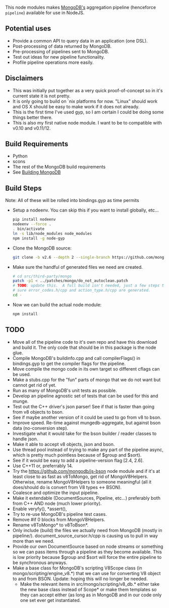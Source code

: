 This node modules makes [MongoDB's](http://mongodb.org) aggregation pipeline
(henceforce `pipeline`) available for use in NodeJS.

Potential uses
------------------
* Provide a common API to query data in an application (one DSL).
* Post-processing of data returned by MongoDB.
* Pre-processing of pipelines sent to MongoDB.
* Test out ideas for new pipeline functionality.
* Profile pipeline operations more easily.

Disclaimers
---------------
* This was initially put together as a very quick proof-of-concept so in it's
  current state it is not pretty.
* It is only going to build on `nix platforms for now.  "Linux" should work
  and OS X should be easy to make work if it does not already.
* This is the first time I've used gyp, so I am certain I could be doing some
  things better there.
* This is also my first native node module.  I want to be to compatible with
  v0.10 and v0.11/12.

Build Requirements
-------------------------
* Python
* scons
* The rest of the MongoDB build requirements
*  See [Building MongoDB](http://www.mongodb.org/about/contributors/tutorial/build-mongodb-from-source/)

Build Steps
---------------
Note: All of these will be rolled into bindings.gyp as time permits
* Setup a nodeenv.  You can skip this if you want to install globally, etc...
  ```sh
  pip install nodeenv
  nodeenv --force .
  . bin/activate
  ln -s lib/node_modules node_modules
  npm install -g node-gyp
  ```
* Clone the MongoDB source:
  ```sh
  git clone -b v2.6 --depth 2 --single-branch https://github.com/mongodb/mongo src/third-party/mongo
   ```
* Make sure the handful of generated files we need are created.
  ```sh
  # cd src/third-party/mongo
  patch -p1 < ../patches/mongo/do_not_autoclean.patch
  # TODO: update this.  A full build isn't needed, just a few steps to make
  # sure error_codes.h/cpp and action_type.h/cpp are generated.
  cd -
  ```
* Now we can build the actual node module:
  ```sh
  npm install
  ```

TODO
--------
* Move all of the pipeline code to it's own repo and have this download and
  build it.  The only code that should be in this package is the node glue.
*  Compile MongoDB's buildinfo.cpp and
   call compilerFlags() in bindings.gyp to get the compiler flags for the
   pipeline.
* Move compile the mongo code in its own target so different cflags can be
   used.
* Make a stubs.cpp for the "fun" parts of mongo that we do not want but
   cannot get rid of yet.
* Run as many of MongoDB's unit tests as possible.
* Develop an pipeline agnostic set of tests that can be used for this and munge.
* Test out the C++ driver's json parser!  See if that is faster than going from
  v8 objects to bson.
*   See if maybe another version of it could be used to go from v8 to bson.
* Improve speed.  Re-time against mungedb-aggregate, but against bson data
  (no-conversion step).
*  Investigate what it would take for the bson builder / reader classes to
   handle json.
* Make it able to accept v8 objects, json and bson.
* Use thread pool instead of trying to make any part of the pipeline async,
  which is pretty much pointless because of $group and $sort).
* See if it would be easy to add a pipeline-version flag [2.4, 2.6].
* Use C++11 or, preferrably 14.
* Try the https://github.com/mongodb/js-bson node module and if it's at least
  close to as fast as v8ToMongo, get rid of MongoV8Helpers. Otherwise, rename
  MongoV8Helpers to someone meaningful (all it does/should do is convert from
  V8 types <-> BSON).
* Coalesce and optimize the input pipeline.
* Make it extendable (DocumentSources, Pipeline, etc...) preferably both from
  C++ AND node (much lower priority).
* Enable veryfy(), *assert(),
* Try to re-use MongoDB's pipeline test cases.
* Remove #if 0 blocks from MongoV8Helpers.
* Rename v8ToMongo* to v8ToBson*.
* Only include (build) the files we actually need from MongoDB (mostly in
  pipeline/).  document_source_cursor.h/cpp is causing us to pull in way more
  than we need.
* Provide our own DocumentSource based on node streams or something so we can
  pass items through a pipeline as they become available.  This is low priority
  because $group and $sort will force the entire pipeline to be synchronous
  anyways.
* Make a base class for MongoDB's scripting V8Scope class
  (in mongo/scripting/engine_v8.*) that we can use for converting V8 object to
  and from BSON.  Update: hoping this will no longer be needed.
  - Make the relevant items in src/mongo/scripting/v8_db.* either take the new
    base class instead of Scope* or make them templates so they can accept
    either (as long as in MongoDB and in our code only one set ever get
    instantiated.
